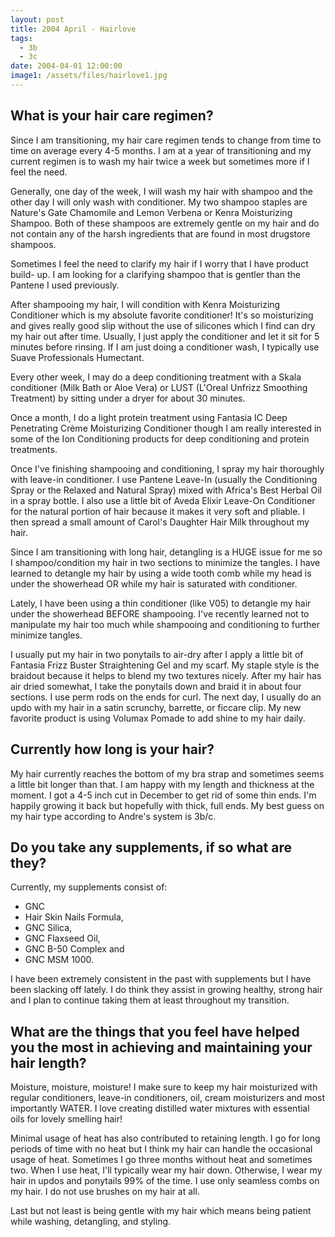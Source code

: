 ```yaml
---
layout: post
title: 2004 April - Hairlove
tags:
  - 3b
  - 3c
date: 2004-04-01 12:00:00
image1: /assets/files/hairlove1.jpg
---
```

## What is your hair care regimen?

Since I am transitioning, my hair care regimen tends to change from time to time on average every 4-5 months. I am at a year of transitioning and my current regimen is to wash my hair twice a week but sometimes more if I feel the need.

Generally, one day of the week, I will wash my hair with shampoo and the other day I will only wash with conditioner. My two shampoo staples are Nature's Gate Chamomile and Lemon Verbena or Kenra Moisturizing Shampoo. Both of these shampoos are extremely gentle on my hair and do not contain any of the harsh ingredients that are found in most drugstore shampoos.

Sometimes I feel the need to clarify my hair if I worry that I have product build- up. I am looking for a clarifying shampoo that is gentler than the Pantene I used previously.

After shampooing my hair, I will condition with Kenra Moisturizing Conditioner which is my absolute favorite conditioner! It's so moisturizing and gives really good slip without the use of silicones which I find can dry my hair out after time. Usually, I just apply the conditioner and let it sit for 5 minutes before rinsing. If I am just doing a conditioner wash, I typically use Suave Professionals Humectant.

Every other week, I may do a deep conditioning treatment with a Skala conditioner (Milk Bath or Aloe Vera) or LUST (L'Oreal Unfrizz Smoothing Treatment) by sitting under a dryer for about 30 minutes.

Once a month, I do a light protein treatment using Fantasia IC Deep Penetrating Crème Moisturizing Conditioner though I am really interested in some of the Ion Conditioning products for deep conditioning and protein treatments.

Once I've finishing shampooing and conditioning, I spray my hair thoroughly with leave-in conditioner. I use Pantene Leave-In (usually the Conditioning Spray or the Relaxed and Natural Spray) mixed with Africa's Best Herbal Oil in a spray bottle. I also use a little bit of Aveda Elixir Leave-On Conditioner for the natural portion of hair because it makes it very soft and pliable. I then spread a small amount of Carol's Daughter Hair Milk throughout my hair.

Since I am transitioning with long hair, detangling is a HUGE issue for me so I shampoo/condition my hair in two sections to minimize the tangles. I have learned to detangle my hair by using a wide tooth comb while my head is under the showerhead OR while my hair is saturated with conditioner.

Lately, I have been using a thin conditioner (like V05) to detangle my hair under the showerhead BEFORE shampooing. I've recently learned not to manipulate my hair too much while shampooing and conditioning to further minimize tangles.

I usually put my hair in two ponytails to air-dry after I apply a little bit of Fantasia Frizz Buster Straightening Gel and my scarf. My staple style is the braidout because it helps to blend my two textures nicely. After my hair has air dried somewhat, I take the ponytails down and braid it in about four sections. I use perm rods on the ends for curl. The next day, I usually do an updo with my hair in a satin scrunchy, barrette, or ficcare clip. My new favorite product is using Volumax Pomade to add shine to my hair daily.

## Currently how long is your hair?

My hair currently reaches the bottom of my bra strap and sometimes seems a little bit longer than that. I am happy with my length and thickness at the moment. I got a 4-5 inch cut in December to get rid of some thin ends. I'm happily growing it back but hopefully with thick, full ends. My best guess on my hair type according to Andre's system is 3b/c.

## Do you take any supplements, if so what are they?

Currently, my supplements consist of:
* GNC
* Hair Skin Nails Formula,
* GNC Silica,
* GNC Flaxseed Oil,
* GNC B-50 Complex and
* GNC MSM 1000.

I have been extremely consistent in the past with supplements but I have been slacking off lately. I do think they assist in growing healthy, strong hair and I plan to continue taking them at least throughout my transition.

## What are the things that you feel have helped you the most in achieving and maintaining your hair length?

Moisture, moisture, moisture! I make sure to keep my hair moisturized with regular conditioners, leave-in conditioners, oil, cream moisturizers and most importantly WATER. I love creating distilled water mixtures with essential oils for lovely smelling hair!

Minimal usage of heat has also contributed to retaining length. I go for long periods of time with no heat but I think my hair can handle the occasional usage of heat. Sometimes I go three months without heat and sometimes two. When I use heat, I'll typically wear my hair down. Otherwise, I wear my hair in updos and ponytails 99% of the time. I use only seamless combs on my hair. I do not use brushes on my hair at all.

Last but not least is being gentle with my hair which means being patient while washing, detangling, and styling.

